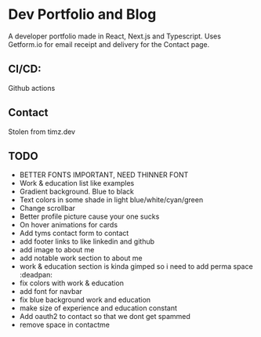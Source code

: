 # Dev Portfolio and Blog

A developer portfolio made in React, Next.js and Typescript. 
Uses Getform.io for email receipt and delivery for the Contact page.

## CI/CD:
Github actions 

## Contact
Stolen from timz.dev

## TODO
 * BETTER FONTS IMPORTANT, NEED THINNER FONT
 * Work & education list like examples
 * Gradient background. Blue to black
 * Text colors in some shade in light blue/white/cyan/green
 * Change scrollbar
 * Better profile picture cause your one sucks 
 * On hover animations for cards
 * Add tyms contact form to contact
 * add footer links to like linkedin and github
 * add image to about me
 * add notable work section to about me
 * work & education section is kinda gimped so i need to add perma space :deadpan:
 * fix colors with work & education
 * add font for navbar
 * fix blue background work and education
 * make size of experience and education constant
 * Add oauth2 to contact so that we dont get spammed
 * remove space in contactme
 